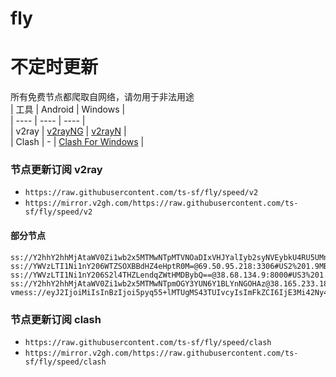# fly
# 不定时更新
所有免费节点都爬取自网络，请勿用于非法用途  
|  工具  | Android  | Windows  |  
|  ----  | ----   | ----  |  
| v2ray  | [v2rayNG](https://github.com/2dust/v2rayNG/releases) | [v2rayN](https://github.com/2dust/v2rayN/releases) |  
| Clash  | - | [Clash For Windows](https://github.com/2dust/clashN/releases) | 
  
### 节点更新订阅  v2ray
- `https://raw.githubusercontent.com/ts-sf/fly/speed/v2`  
- `https://mirror.v2gh.com/https://raw.githubusercontent.com/ts-sf/fly/speed/v2`  

#### 部分节点  
``` 
ss://Y2hhY2hhMjAtaWV0Zi1wb2x5MTMwNTpMTVNOaDIxVHJYalIyb2syNVEybkU4RU5UMnpvQm1QdmthM1JDQ1VBSFpFTENuV29la1ZqdmFmODlxd2NSa2RieEVmZXAyYmMyYVV0bW54cXZGMWF5UVJlejFKSGpVTGo=@185.24.151.214:52952#%E6%9C%AA%E7%9F%A5%202.3MB%2Fs
ss://YWVzLTI1Ni1nY206WTZSOXBBdHZ4eHptR0M=@69.50.95.218:3306#US2%201.9MB%2Fs
ss://YWVzLTI1Ni1nY206S2l4THZLendqZWtHMDBybQ==@38.68.134.9:8000#US3%201.9MB%2Fs
ss://Y2hhY2hhMjAtaWV0Zi1wb2x5MTMwNTpmOGY3YUN6Y1BLYnNGOHAz@38.165.233.18:990#%E6%9C%AA%E7%9F%A511%2062.7KB%2Fs
vmess://eyJ2IjoiMiIsInBzIjoi5pyq55+lMTUgMS43TUIvcyIsImFkZCI6IjE3Mi42Ny4yNDQuMTkxIiwicG9ydCI6IjQ0MyIsImlkIjoiYmM4NjQwNzgtZGNmMy00YmY0LThkYmYtY2E5ZjIwMGI1NmJlIiwiYWlkIjoiMCIsInNjeSI6ImF1dG8iLCJuZXQiOiJ3cyIsInR5cGUiOiIiLCJob3N0IjoiZ3dkZWYuc2JzIiwicGF0aCI6Ii9saW5rd3MiLCJ0bHMiOiJ0bHMiLCJzbmkiOiJnd2RlZi5zYnMiLCJ0ZXN0X25hbWUiOiIxNSJ9
```
### 节点更新订阅  clash
- `https://raw.githubusercontent.com/ts-sf/fly/speed/clash`  
- `https://mirror.v2gh.com/https://raw.githubusercontent.com/ts-sf/fly/speed/clash`  


